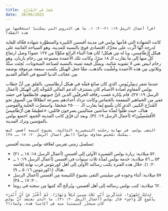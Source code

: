 ```yaml
---
title:  شَغبٌ في المُدَرَّج
date:  26/06/2023
---
```


`اقرأ أعمال الرسل ١٩: ٢١-٢٠: ١. ما هي الدروس التي يمكننا استخلاصها مِن هذه القصَّة؟`

كانت الشهادة التي قدَّمها بولس في مدينة أفسس الكبيرة والمتطوِّرة شهادة فعَّالة للغاية لدرجة أنَّها أثَّرت على محرِّك اقتصادي قويّ بالنسبة للمدينة، وهو السياحة القائمة على هيكل أَرْطَامِيس، ويا له مِن هيكل! كان هذا البناء الرائع مكوَّنًا مِن ١٢٧ عمودًا وصل ارتفاع كلٍّ منها إلى ما يقارب الـ ١٨ مترًا، وكانت تلك الأعمدة مصنوعة مِن رخام باريان، وهو رخام أبيض نقي لا تشوبه شائبة، ويمثِّل قيمة ثمينة بالنسبة لصناعة المنحوتات. نُحِتَت ستَّةٌ وثلاثون مِن هذه الأعمدة وغُشِّيت بالذهب، ممَّا جعل الهيكل يكسب سمعة مرموقة بوصفه مِن عجائب الدنيا السبع في العالَم القديم.

عندما شعر دِيمِتْرِيُوس، الذي كان صائغ فضَّة في هيكل أرطاميس، بالقلق مِن أنَّ خطاب بولس المقاوِم لعبادة الأصنام كان يستنزف الدعم المالي المُوجَّه إلى الهيكل (أعمال الرسل ١٩: ٢٧)، قام بإثارة غضب رفاقه الحرفيِّين الذين جُنَّ جنونهم، فانطلقوا في حشد غفير مِن الجماهير المفعمة بالحماس وكانت تزداد أعدادهم بسرعة انطلاقًا مِن السوق نحو المُدرَّج الكبير، الذي كان يتَّسع لِما يقارب الـ ٢٥٠٠٠ شخصًا. واستمرَّت الجلبة والفوضى هناك، حيث ظلَّوا لمدَّة ساعتين متتاليتين يصرخون قائلين: «عَظِيمَةٌ هِيَ أَرْطَامِيسُ الأَفَسُسِيِّينَ!» (أعمال الرسل ١٩: ٣٤). وبعد أن فرَّق كاتب المدينة الجمع، اجتمع بولس بالمؤمنين وترك المدينة.

`التقى بولس، في نهاية رحلته التبشيرية الثالثة، بشيوخ كنيسة أفسس. كيف يمكنك تلخيص مخاوف بولس؟ (انظر أعمال الرسل ٢٠: ١٧ ــ ٣٨).`

تسلسل زمني تقريبي لعلاقة بولس بمدينة أفسس:

- ٥٢ ميلادية: زيارة بولس القصيرة الأولى إلى أفسس (أعمال الرسل ١٨: ١٨ ــ ٢١).
- ٥٣ ــ ٥٦ ميلادية: خدمة بولس لمدَّة ثلاث سنوات في أفسس (أعمال الرسل ١٩: ١ ــ ٢٠: ١).  خلال هذه الفترة يكتب رسالته الأولى إلى أهل كورنثوس قرب نهاية إقامته هناك (١كورنثوس ١٦: ٥ ــ ٩).
- ٥٧ ميلادية: أثناء وجوده في ميليتس التقى بشيوخ الكنيسة مِن أفسس (أعمال الرسل ٢٠: ١٧ ــ ٣٨).
- ٦٢ ميلادية: كتب بولس رسالته إلى أهل أفسس، ويُرجَّح أنَّه كتبها مِن سجنه في روما.

`«لِذلِكَ اسْهَرُوا، مُتَذَكِّرِينَ أَنِّي ثَلاَثَ سِنِينَ لَيْلاً وَنَهَارًا، لَمْ أَفْتُرْ عَنْ أَنْ أُنْذِرَ بِدُمُوعٍ كُلَّ وَاحِدٍ» قال بولس (أعمال الرسل ٢٠: ٣١). ما الذي تعتقد أنَّ بولس كان سيحذِّر كنيستنا منه في أيَّامنا هذه، ولماذا؟`